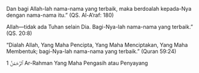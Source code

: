 Dan bagi Allah-lah nama-nama yang terbaik, maka berdoalah kepada-Nya dengan nama-nama itu.” (QS. Al-A’raf: 180)


Allah—tidak ada Tuhan selain Dia. Bagi-Nya-lah nama-nama yang terbaik.” (QS. 20:8)


“Dialah Allah, Yang Maha Pencipta, Yang Maha Menciptakan, Yang Maha Membentuk; bagi-Nya-lah nama-nama yang terbaik.” (Quran 59:24)



1	ٱلرَّحْمَٰنُ	Ar-Rahman	Yang Maha Pengasih atau Penyayang




